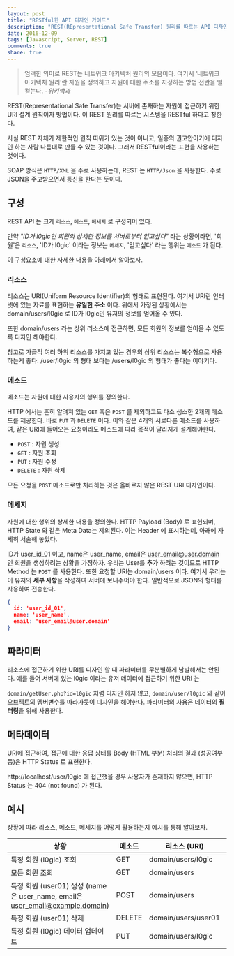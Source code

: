 ```yaml
---
layout: post
title: "RESTful한 API 디자인 가이드"
description: "REST(REpresentational Safe Transfer) 원리를 따르는 API 디자인 방법을 알아본다."
date: 2016-12-09
tags: [Javascript, Server, REST]
comments: true
share: true
---
```


> 엄격한 의미로 REST는 네트워크 아키텍처 원리의 모음이다. 여기서 ‘네트워크 아키텍처 원리’란 자원을 정의하고 자원에 대한 주소를 지정하는 방법 전반을 일컫는다. *-위키백과*

REST(Representational Safe Transfer)는 서버에 존재하는 자원에 접근하기 위한 URI 설계 원칙이자 방법이다. 이 REST 원리를 따르는 시스템을 RESTful 하다고 칭한다.

사실 REST 자체가 제한적인 원칙 따위가 있는 것이 아니고, 일종의 권고안이기에 디자인 하는 사람 나름대로 만들 수 있는 것이다. 그래서 REST**ful**이라는 표현을 사용하는 것이다.

SOAP 방식은 `HTTP/XML` 을 주로 사용하는데, REST 는 `HTTP/Json` 을 사용한다. 주로 JSON을 주고받으면서 통신을 한다는 뜻이다.

## 구성

REST API 는 크게 `리소스`, `메소드`, `메세지` 로 구성되어 있다.

만약 *"ID가 l0gic인 회원의 상세한 정보를 서버로부터 얻고싶다"* 라는 상황이라면, '회원'은 `리소스`, 'ID가 l0gic' 이라는 정보는 `메세지`, '얻고싶다' 라는 행위는 `메소드` 가 된다.

이 구성요소에 대한 자세한 내용을 아래에서 알아보자.

### 리소스

리소스는 URI(Uniform Resource Identifier)의 형태로 표현된다. 여기서 URI란 인터넷에 있는 자료를 표현하는 **유일한 주소** 이다. 위에서 가정된 상황에서는 domain/users/l0gic 로 ID가 l0gic인 유저의 정보를 얻어올 수 있다.

또한 domain/users 라는 상위 리소스에 접근하면, 모든 회원의 정보를 얻어올 수 있도록 디자인 해야한다.

참고로 가급적 여러 하위 리소스를 가지고 있는 경우의 상위 리소스는 복수형으로 사용하는게 좋다. /user/l0gic 의 형태 보다는 /user**s**/l0gic 의 형태가 좋다는 이야기다.

### 메소드

메소드는 자원에 대한 사용자의 행위를 정의한다.

HTTP 에서는 흔히 알려져 있는 `GET` 혹은 `POST` 를 제외하고도 다소 생소한 2개의 메소드를 제공한다. 바로 `PUT` 과 `DELETE` 이다. 이와 같은 4개의 서로다른 메소드를 사용하여, 같은 URI에 들어오는 요청이라도 메소드에 따라 목적이 달라지게 설계해야한다.

* `POST` : 자원 생성
* `GET` : 자원 조회
* `PUT` : 자원 수정
* `DELETE` : 자원 삭제

모든 요청을 `POST` 메소드로만 처리하는 것은 올바르지 않은 REST URI 디자인이다.

### 메세지

자원에 대한 행위의 상세한 내용을 정의한다. HTTP Payload (Body) 로 표현되며, HTTP State 와 같은 Meta Data는 제외된다. 이는 Header 에 표시하는데, 아래에 자세히 서술해 놓았다.

ID가 user_id_01 이고, name은 user_name, email은 user_email@user.domain 인 회원을 생성하려는 상황을 가정하자. 우리는 User를 **추가** 하려는 것이므로 HTTP Method 는 `POST` 를 사용한다. 또한 요청할 URI는 domain/users 이다. 여기서 우리는 이 유저의 **세부 사항**을 작성하여 서버에 보내주어야 한다. 일반적으로 JSON의 형태를 사용하여 전송한다.

```JSON
{
  id: 'user_id_01',
  name: 'user_name',
  email: 'user_email@user.domain'
}
```

## 파라미터

리소스에 접근하기 위한 URI를 디자인 할 때 파라미터를 무분별하게 남발해서는 안된다. 예를 들어 서버에 있는 l0gic 이라는 유저 데이터에 접근하기 위한 URI 는

`domain/getUser.php?id=l0gic` 처럼 디자인 하지 않고, `domain/user/l0gic`
와 같이 오브젝트의 멤버변수를 따라가듯이 디자인을 해야한다. 파라미터의 사용은 데이터의 **필터링**을 위해 사용한다.

## 메타데이터

URI에 접근하여, 접근에 대한 응답 상태를 Body (HTML 부분) 처리의 결과 (성공여부 등)은 HTTP Status 로 표현한다.

http://localhost/user/l0gic
에 접근했을 경우 사용자가 존재하지 않으면, HTTP Status 는 404 (not found) 가 된다.

## 예시

상황에 따라 리소스, 메소드, 메세지를 어떻게 활용하는지 예시를 통해 알아보자.

| 상황                                       | 메소드    | 리소스 (URI)           | 메시지 (Body)                               |
| ---------------------------------------- | ------ | ------------------- | ---------------------------------------- |
| 특정 회원 (l0gic) 조회                         | GET    | domain/users/l0gic  | 없음                                       |
| 모든 회원 조회                                 | GET    | domain/users        | 없음                                       |
| 특정 회원 (user01) 생성 (name은 user_name, email은 user_email@example.domain) | POST   | domain/users        | {  id: 'user01', name: 'user_name',  email: 'user_email@example.domain'} |
| 특정 회원 (user01) 삭제                        | DELETE | domain/users/user01 | 없음                                       |
| 특정 회원 (l0gic) 데이터 업데이트                   | PUT    | domain/users/l0gic  | {  id: 'l0gic',  name: '조동현',  email: 'contact@l0gic.me'} |

